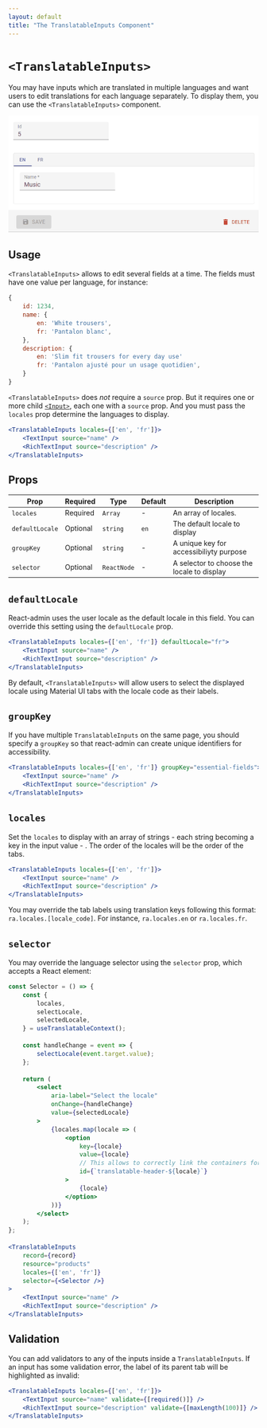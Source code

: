 ```yaml
---
layout: default
title: "The TranslatableInputs Component"
---
```


# `<TranslatableInputs>`

You may have inputs which are translated in multiple languages and want users to edit translations for each language separately. To display them, you can use the `<TranslatableInputs>` component.

![TranslatableInputs](./img/translatable-input.gif)

## Usage

`<TranslatableInputs>` allows to edit several fields at a time. The fields must have one value per language, for instance:

```js
{
    id: 1234,
    name: {
        en: 'White trousers',
        fr: 'Pantalon blanc',
    },
    description: {
        en: 'Slim fit trousers for every day use'
        fr: 'Pantalon ajusté pour un usage quotidien',
    }
}
```

`<TranslatableInputs>` does *not* require a `source` prop. But it requires one or more child [`<Input>`](./Inputs.md), each one with a `source` prop. And you must pass the `locales` prop determine the languages to display.

```jsx
<TranslatableInputs locales={['en', 'fr']}>
    <TextInput source="name" />
    <RichTextInput source="description" />
</TranslatableInputs>
```

## Props

| Prop   | Required | Type     | Default | Description   |
| ------ | -------- | -------- | ------- | ------------- |
| `locales` | Required | `Array` | - | An array of locales. |
| `defaultLocale` | Optional | `string` | `en` | The default locale to display |
| `groupKey` | Optional | `string` | - | A unique key for accessibiliyty purpose |
| `selector`| Optional | `ReactNode` | - | A selector to choose the locale to display |

## `defaultLocale`

React-admin uses the user locale as the default locale in this field. You can override this setting using the `defaultLocale` prop.

```jsx
<TranslatableInputs locales={['en', 'fr']} defaultLocale="fr">
    <TextInput source="name" />
    <RichTextInput source="description" />
</TranslatableInputs>
```

By default, `<TranslatableInputs>` will allow users to select the displayed locale using Material UI tabs with the locale code as their labels.

## `groupKey`

If you have multiple `TranslatableInputs` on the same page, you should specify a `groupKey` so that react-admin can create unique identifiers for accessibility.

```jsx
<TranslatableInputs locales={['en', 'fr']} groupKey="essential-fields">
    <TextInput source="name" />
    <RichTextInput source="description" />
</TranslatableInputs>
```

## `locales`

Set the `locales` to display with an array of strings - each string becoming a key in the input value - . The order of the locales will be the order of the tabs.

```jsx
<TranslatableInputs locales={['en', 'fr']}>
    <TextInput source="name" />
    <RichTextInput source="description" />
</TranslatableInputs>
```

You may override the tab labels using translation keys following this format: `ra.locales.[locale_code]`. For instance, `ra.locales.en` or `ra.locales.fr`.

## `selector`

You may override the language selector using the `selector` prop, which accepts a React element:

```jsx
const Selector = () => {
    const {
        locales,
        selectLocale,
        selectedLocale,
    } = useTranslatableContext();

    const handleChange = event => {
        selectLocale(event.target.value);
    };

    return (
        <select
            aria-label="Select the locale"
            onChange={handleChange}
            value={selectedLocale}
        >
            {locales.map(locale => (
                <option
                    key={locale}
                    value={locale}
                    // This allows to correctly link the containers for each locale to their labels
                    id={`translatable-header-${locale}`}
                >
                    {locale}
                </option>
            ))}
        </select>
    );
};

<TranslatableInputs
    record={record}
    resource="products"
    locales={['en', 'fr']}
    selector={<Selector />}
>
    <TextInput source="name" />
    <RichTextInput source="description" />
</TranslatableInputs>
```

## Validation

You can add validators to any of the inputs inside a `TranslatableInputs`. If an input has some validation error, the label of its parent tab will be highlighted as invalid:

```jsx
<TranslatableInputs locales={['en', 'fr']}>
    <TextInput source="name" validate={[required()]} />
    <RichTextInput source="description" validate={[maxLength(100)]} />
</TranslatableInputs>
```